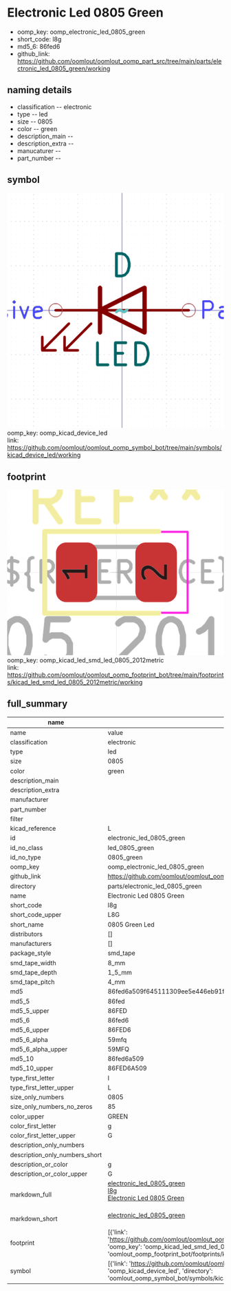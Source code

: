 # Electronic Led 0805 Green

  
* oomp_key: oomp_electronic_led_0805_green 
* short_code: l8g
* md5_6: 86fed6  
* github_link: https://github.com/oomlout/oomlout_oomp_part_src/tree/main/parts/electronic_led_0805_green/working  
## naming details
* classification -- electronic
* type -- led
* size -- 0805
* color -- green
* description_main -- 
* description_extra -- 
* manucaturer -- 
* part_number -- 



## symbol

![](symbol/0/working/working_600.png)  
oomp_key: oomp_kicad_device_led  
link: https://github.com/oomlout/oomlout_oomp_symbol_bot/tree/main/symbols/kicad_device_led/working  

## footprint

![](footprint/0/working/working_600.png)  
oomp_key: oomp_kicad_led_smd_led_0805_2012metric  
link: https://github.com/oomlout/oomlout_oomp_footprint_bot/tree/main/footprints/kicad_led_smd_led_0805_2012metric/working  

## full_summary
| name | value | 
| --- | --- | 
| name | value | 
| classification | electronic | 
| type | led | 
| size | 0805 | 
| color | green | 
| description_main |  | 
| description_extra |  | 
| manufacturer |  | 
| part_number |  | 
| filter |  | 
| kicad_reference | L | 
| id | electronic_led_0805_green | 
| id_no_class | led_0805_green | 
| id_no_type | 0805_green | 
| oomp_key | oomp_electronic_led_0805_green | 
| github_link | https://github.com/oomlout/oomlout_oomp_part_src/tree/main/parts/electronic_led_0805_green/working | 
| directory | parts/electronic_led_0805_green | 
| name | Electronic Led 0805 Green | 
| short_code | l8g | 
| short_code_upper | L8G | 
| short_name | 0805 Green Led | 
| distributors | [] | 
| manufacturers | [] | 
| package_style | smd_tape | 
| smd_tape_width | 8_mm | 
| smd_tape_depth | 1_5_mm | 
| smd_tape_pitch | 4_mm | 
| md5 | 86fed6a509f645111309ee5e446eb91f | 
| md5_5 | 86fed | 
| md5_5_upper | 86FED | 
| md5_6 | 86fed6 | 
| md5_6_upper | 86FED6 | 
| md5_6_alpha | 59mfq | 
| md5_6_alpha_upper | 59MFQ | 
| md5_10 | 86fed6a509 | 
| md5_10_upper | 86FED6A509 | 
| type_first_letter | l | 
| type_first_letter_upper | L | 
| size_only_numbers | 0805 | 
| size_only_numbers_no_zeros | 85 | 
| color_upper | GREEN | 
| color_first_letter | g | 
| color_first_letter_upper | G | 
| description_only_numbers |  | 
| description_only_numbers_short |   | 
| description_or_color | g  | 
| description_or_color_upper | G  | 
| markdown_full | [electronic_led_0805_green](https://github.com/oomlout/oomlout_oomp_part_src/tree/main/parts/electronic_led_0805_green/working)<br>[l8g](https://github.com/oomlout/oomlout_oomp_part_src/tree/main/parts/electronic_led_0805_green/working)<br>[Electronic Led 0805 Green](https://github.com/oomlout/oomlout_oomp_part_src/tree/main/parts/electronic_led_0805_green/working)<br><br> | 
| markdown_short | [electronic_led_0805_green](https://github.com/oomlout/oomlout_oomp_part_src/tree/main/parts/electronic_led_0805_green/working)<br><br> | 
| footprint | [{'link': 'https://github.com/oomlout/oomlout_oomp_footprint_bot/tree/main/foootprntss/kicad_led_smd_led_0805_2012metric', 'oomp_key': 'oomp_kicad_led_smd_led_0805_2012metric', 'directory': 'oomlout_oomp_footprint_bot/footprints/kicad_led_smd_led_0805_2012metric//working/working.kicad_mod'}] | 
| symbol | [{'link': 'https://github.com/oomlout/oomlout_oomp_symbol_bot/tree/main/symbols/kicad_device_led', 'oomp_key': 'oomp_kicad_device_led', 'directory': 'oomlout_oomp_symbol_bot/symbols/kicad_device_led//working/working.kicad_sym'}] | 
